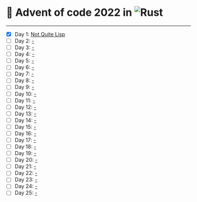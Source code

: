 # 🎄 Advent of code 2022 in ![Rust](https://img.shields.io/badge/-Rust-000?style=flat&logo=rust&logoColor=fff)

---

  - [x] Day 1: [Not Quite Lisp](https://adventofcode.com/2015/day/1)
  - [ ] Day 2: [-](https://adventofcode.com/2015/day/2)
  - [ ] Day 3: [-](https://adventofcode.com/2015/day/3)
  - [ ] Day 4: [-](https://adventofcode.com/2015/day/4)
  - [ ] Day 5: [-](https://adventofcode.com/2015/day/5)
  - [ ] Day 6: [-](https://adventofcode.com/2015/day/6)
  - [ ] Day 7: [-](https://adventofcode.com/2015/day/7)
  - [ ] Day 8: [-](https://adventofcode.com/2015/day/8)
  - [ ] Day 9: [-](https://adventofcode.com/2015/day/9)
  - [ ] Day 10: [-](https://adventofcode.com/2015/day/10)
  - [ ] Day 11: [-](https://adventofcode.com/2015/day/11)
  - [ ] Day 12: [-](https://adventofcode.com/2015/day/12)
  - [ ] Day 13: [-](https://adventofcode.com/2015/day/13)
  - [ ] Day 14: [-](https://adventofcode.com/2015/day/14)
  - [ ] Day 15: [-](https://adventofcode.com/2015/day/15)
  - [ ] Day 16: [-](https://adventofcode.com/2015/day/16)
  - [ ] Day 17: [-](https://adventofcode.com/2015/day/17)
  - [ ] Day 18: [-](https://adventofcode.com/2015/day/18)
  - [ ] Day 19: [-](https://adventofcode.com/2015/day/19)
  - [ ] Day 20: [-](https://adventofcode.com/2015/day/20)
  - [ ] Day 21: [-](https://adventofcode.com/2015/day/21)
  - [ ] Day 22: [-](https://adventofcode.com/2015/day/22)
  - [ ] Day 23: [-](https://adventofcode.com/2015/day/23)
  - [ ] Day 24: [-](https://adventofcode.com/2015/day/24)
  - [ ] Day 25: [-](https://adventofcode.com/2015/day/25)